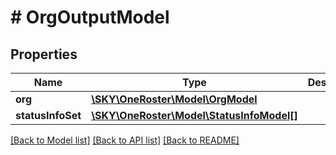 # # OrgOutputModel

## Properties

Name | Type | Description | Notes
------------ | ------------- | ------------- | -------------
**org** | [**\SKY\OneRoster\Model\OrgModel**](OrgModel.md) |  | [optional]
**statusInfoSet** | [**\SKY\OneRoster\Model\StatusInfoModel[]**](StatusInfoModel.md) |  | [optional]

[[Back to Model list]](../../README.md#models) [[Back to API list]](../../README.md#endpoints) [[Back to README]](../../README.md)

